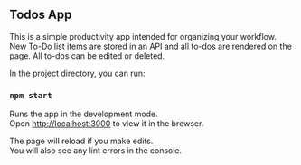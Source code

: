 
## Todos App

This is a simple productivity app intended for organizing your workflow. New To-Do list items are stored in an API and all to-dos are rendered on the page. All to-dos can be edited or deleted.

In the project directory, you can run:

### `npm start`

Runs the app in the development mode.<br />
Open [http://localhost:3000](http://localhost:3000) to view it in the browser.

The page will reload if you make edits.<br />
You will also see any lint errors in the console.
